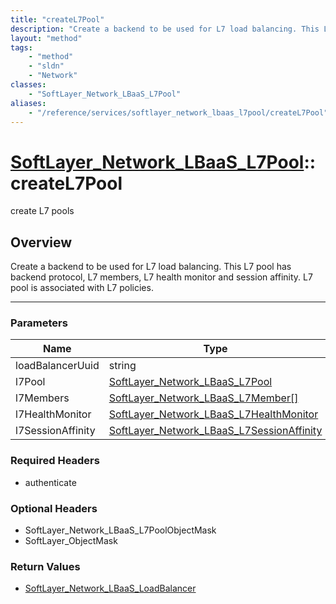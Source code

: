 ```yaml
---
title: "createL7Pool"
description: "Create a backend to be used for L7 load balancing. This L7 pool has backend protocol, L7 members, L7 health monitor and... "
layout: "method"
tags:
    - "method"
    - "sldn"
    - "Network"
classes:
    - "SoftLayer_Network_LBaaS_L7Pool"
aliases:
    - "/reference/services/softlayer_network_lbaas_l7pool/createL7Pool"
---
```

# [SoftLayer_Network_LBaaS_L7Pool](/reference/services/SoftLayer_Network_LBaaS_L7Pool)::createL7Pool


create L7 pools


## Overview 
Create a backend to be used for L7 load balancing. This L7 pool has backend protocol, L7 members, L7 health monitor and session affinity. L7 pool is associated with L7 policies. 

-----

### Parameters 
|Name | Type | Description |
| --- | --- | --- |
|loadBalancerUuid| string| |
|l7Pool| <a href='/reference/datatypes/SoftLayer_Network_LBaaS_L7Pool'>SoftLayer_Network_LBaaS_L7Pool </a>| |
|l7Members| <a href='/reference/datatypes/SoftLayer_Network_LBaaS_L7Member'>SoftLayer_Network_LBaaS_L7Member[] </a>| |
|l7HealthMonitor| <a href='/reference/datatypes/SoftLayer_Network_LBaaS_L7HealthMonitor'>SoftLayer_Network_LBaaS_L7HealthMonitor </a>| |
|l7SessionAffinity| <a href='/reference/datatypes/SoftLayer_Network_LBaaS_L7SessionAffinity'>SoftLayer_Network_LBaaS_L7SessionAffinity </a>| |


### Required Headers
* authenticate


### Optional Headers
* SoftLayer_Network_LBaaS_L7PoolObjectMask
* SoftLayer_ObjectMask

### Return Values
* <a href='/reference/datatypes/SoftLayer_Network_LBaaS_LoadBalancer'>SoftLayer_Network_LBaaS_LoadBalancer </a>




